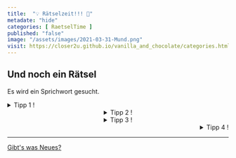 ```yaml
--- 
title:  "💡 Rätselzeit!!! 🙌"
metadate: "hide"
categories: [ RaetselTime ]
published: "false"
image: "/assets/images/2021-03-31-Mund.png"
visit: https://closer2u.github.io/vanilla_and_chocolate/categories.html#raetseltime
---
```


## Und noch ein Rätsel 
Es wird ein Sprichwort gesucht.

<details align="left"><summary> Tipp 1 ! </summary>
 <p align="center"> Puh, sechs Uhr ist viiiieeel zu früh! </p>
</details>

<details align="center"><summary> Tipp 2 ! </summary>
 <p align="center"> Welche Farbe soll denn dieses unförmige Ding haben? </p>
</details>

<details align="center"><summary> Tipp 3 ! </summary>
 <p align="center"> ... und wieso ist es zwischen den Lippen? </p>
</details>

<details align="right"><summary> Tipp 4 ! </summary>
 <p align="center"> "🌅-🕰 hat 🏅 im 👄" </p>
</details>



***

[Gibt's was Neues?](https://github.com/Closer2U)